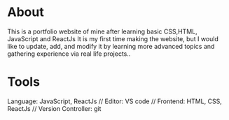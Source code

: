 # About
This is a portfolio website of mine after learning basic CSS,HTML, JavaScript and ReactJs
It is my first time making the website, but I would like to update, add, and modify it by learning more advanced topics and gathering experience via real life projects..
# Tools
Language: JavaScript, ReactJs
//
Editor: VS code
//
Frontend: HTML, CSS, ReactJs
//
Version Controller: git

